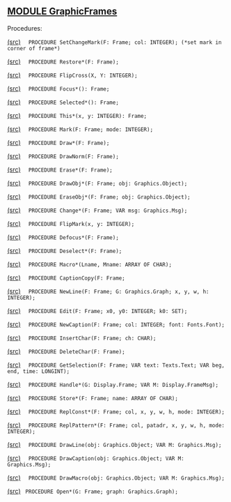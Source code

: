 
## [MODULE GraphicFrames](https://github.com/io-core/Draw/blob/main/GraphicFrames.Mod)

Procedures:


[(src)](https://github.com/io-core/Draw/blob/main/GraphicFrames.Mod#L76) `  PROCEDURE SetChangeMark(F: Frame; col: INTEGER); (*set mark in corner of frame*)`


[(src)](https://github.com/io-core/Draw/blob/main/GraphicFrames.Mod#L85) `  PROCEDURE Restore*(F: Frame);`


[(src)](https://github.com/io-core/Draw/blob/main/GraphicFrames.Mod#L102) `  PROCEDURE FlipCross(X, Y: INTEGER);`


[(src)](https://github.com/io-core/Draw/blob/main/GraphicFrames.Mod#L113) `  PROCEDURE Focus*(): Frame;`


[(src)](https://github.com/io-core/Draw/blob/main/GraphicFrames.Mod#L118) `  PROCEDURE Selected*(): Frame;`


[(src)](https://github.com/io-core/Draw/blob/main/GraphicFrames.Mod#L123) `  PROCEDURE This*(x, y: INTEGER): Frame;`


[(src)](https://github.com/io-core/Draw/blob/main/GraphicFrames.Mod#L128) `  PROCEDURE Mark(F: Frame; mode: INTEGER);`


[(src)](https://github.com/io-core/Draw/blob/main/GraphicFrames.Mod#L133) `  PROCEDURE Draw*(F: Frame);`


[(src)](https://github.com/io-core/Draw/blob/main/GraphicFrames.Mod#L138) `  PROCEDURE DrawNorm(F: Frame);`


[(src)](https://github.com/io-core/Draw/blob/main/GraphicFrames.Mod#L143) `  PROCEDURE Erase*(F: Frame);`


[(src)](https://github.com/io-core/Draw/blob/main/GraphicFrames.Mod#L148) `  PROCEDURE DrawObj*(F: Frame; obj: Graphics.Object);`


[(src)](https://github.com/io-core/Draw/blob/main/GraphicFrames.Mod#L153) `  PROCEDURE EraseObj*(F: Frame; obj: Graphics.Object);`


[(src)](https://github.com/io-core/Draw/blob/main/GraphicFrames.Mod#L158) `  PROCEDURE Change*(F: Frame; VAR msg: Graphics.Msg);`


[(src)](https://github.com/io-core/Draw/blob/main/GraphicFrames.Mod#L163) `  PROCEDURE FlipMark(x, y: INTEGER);`


[(src)](https://github.com/io-core/Draw/blob/main/GraphicFrames.Mod#L169) `  PROCEDURE Defocus*(F: Frame);`


[(src)](https://github.com/io-core/Draw/blob/main/GraphicFrames.Mod#L179) `  PROCEDURE Deselect*(F: Frame);`


[(src)](https://github.com/io-core/Draw/blob/main/GraphicFrames.Mod#L188) `  PROCEDURE Macro*(Lname, Mname: ARRAY OF CHAR);`


[(src)](https://github.com/io-core/Draw/blob/main/GraphicFrames.Mod#L211) `  PROCEDURE CaptionCopy(F: Frame;`


[(src)](https://github.com/io-core/Draw/blob/main/GraphicFrames.Mod#L232) `  PROCEDURE NewLine(F: Frame; G: Graphics.Graph; x, y, w, h: INTEGER);`


[(src)](https://github.com/io-core/Draw/blob/main/GraphicFrames.Mod#L239) `  PROCEDURE Edit(F: Frame; x0, y0: INTEGER; k0: SET);`


[(src)](https://github.com/io-core/Draw/blob/main/GraphicFrames.Mod#L324) `  PROCEDURE NewCaption(F: Frame; col: INTEGER; font: Fonts.Font);`


[(src)](https://github.com/io-core/Draw/blob/main/GraphicFrames.Mod#L332) `  PROCEDURE InsertChar(F: Frame; ch: CHAR);`


[(src)](https://github.com/io-core/Draw/blob/main/GraphicFrames.Mod#L342) `  PROCEDURE DeleteChar(F: Frame);`


[(src)](https://github.com/io-core/Draw/blob/main/GraphicFrames.Mod#L357) `  PROCEDURE GetSelection(F: Frame; VAR text: Texts.Text; VAR beg, end, time: LONGINT);`


[(src)](https://github.com/io-core/Draw/blob/main/GraphicFrames.Mod#L367) `  PROCEDURE Handle*(G: Display.Frame; VAR M: Display.FrameMsg);`


[(src)](https://github.com/io-core/Draw/blob/main/GraphicFrames.Mod#L425) `  PROCEDURE Store*(F: Frame; name: ARRAY OF CHAR);`


[(src)](https://github.com/io-core/Draw/blob/main/GraphicFrames.Mod#L431) `  PROCEDURE ReplConst*(F: Frame; col, x, y, w, h, mode: INTEGER);`


[(src)](https://github.com/io-core/Draw/blob/main/GraphicFrames.Mod#L440) `  PROCEDURE ReplPattern*(F: Frame; col, patadr, x, y, w, h, mode: INTEGER);`


[(src)](https://github.com/io-core/Draw/blob/main/GraphicFrames.Mod#L449) `  PROCEDURE DrawLine(obj: Graphics.Object; VAR M: Graphics.Msg);`


[(src)](https://github.com/io-core/Draw/blob/main/GraphicFrames.Mod#L469) `  PROCEDURE DrawCaption(obj: Graphics.Object; VAR M: Graphics.Msg);`


[(src)](https://github.com/io-core/Draw/blob/main/GraphicFrames.Mod#L498) `  PROCEDURE DrawMacro(obj: Graphics.Object; VAR M: Graphics.Msg);`


[(src)](https://github.com/io-core/Draw/blob/main/GraphicFrames.Mod#L518) `  PROCEDURE Open*(G: Frame; graph: Graphics.Graph); `

